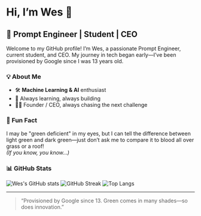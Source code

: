 # Hi, I’m Wes 👋

## 🚀 Prompt Engineer | Student | CEO

Welcome to my GitHub profile! I’m Wes, a passionate Prompt Engineer, current student, and CEO. My journey in tech began early—I’ve been provisioned by Google since I was 13 years old.

### 💡 About Me

- 🛠️ **Machine Learning & AI** enthusiast
- 🏫 Always learning, always building
- 👨‍💼 Founder / CEO, always chasing the next challenge

### 🎨 Fun Fact

I may be "green deficient" in my eyes, but I can tell the difference between light green and dark green—just don’t ask me to compare it to blood all over grass or a roof!  
_(If you know, you know…)_

### 📊 GitHub Stats

![Wes's GitHub stats](https://github-readme-stats.vercel.app/api?username=Wbaker7702&show_icons=true&theme=radical)
![GitHub Streak](https://github-readme-streak-stats.herokuapp.com/?user=Wbaker7702&theme=radical)
![Top Langs](https://github-readme-stats.vercel.app/api/top-langs/?username=Wbaker7702&layout=compact&theme=radical)

---

> “Provisioned by Google since 13. Green comes in many shades—so does innovation.”

<!--
Add more about your favorite projects, or links to socials/portfolio if you want!
-->